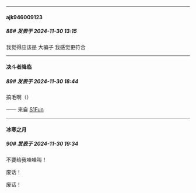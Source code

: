 ﻿
*****

####  ajk946009123  
##### 88#       发表于 2024-11-30 13:15

我觉得应该是 大骗子 我感觉更符合


*****

####  决斗者降临  
##### 89#       发表于 2024-11-30 18:44

搞毛啊（）

—— 来自 [S1Fun](https://s1fun.koalcat.com)


*****

####  冰寒之月  
##### 90#       发表于 2024-11-30 19:34

不要给我哇哇叫！

废话！

废话！

